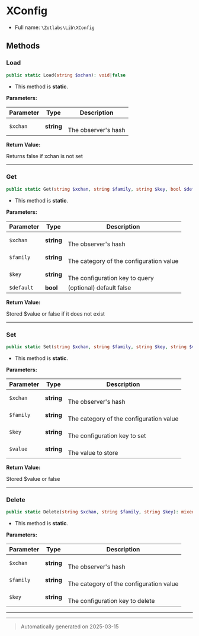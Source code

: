 
# XConfig





* Full name: `\Zotlabs\Lib\XConfig`




## Methods


### Load



```php
public static Load(string $xchan): void|false
```



* This method is **static**.




**Parameters:**

| Parameter | Type | Description |
|-----------|------|-------------|
| `$xchan` | **string** | <br />The observer&#039;s hash |


**Return Value:**

Returns false if xchan is not set




***

### Get



```php
public static Get(string $xchan, string $family, string $key, bool $default = false): mixed
```



* This method is **static**.




**Parameters:**

| Parameter | Type | Description |
|-----------|------|-------------|
| `$xchan` | **string** | <br />The observer&#039;s hash |
| `$family` | **string** | <br />The category of the configuration value |
| `$key` | **string** | <br />The configuration key to query |
| `$default` | **bool** | (optional) default false |


**Return Value:**

Stored $value or false if it does not exist




***

### Set



```php
public static Set(string $xchan, string $family, string $key, string $value): mixed
```



* This method is **static**.




**Parameters:**

| Parameter | Type | Description |
|-----------|------|-------------|
| `$xchan` | **string** | <br />The observer&#039;s hash |
| `$family` | **string** | <br />The category of the configuration value |
| `$key` | **string** | <br />The configuration key to set |
| `$value` | **string** | <br />The value to store |


**Return Value:**

Stored $value or false




***

### Delete



```php
public static Delete(string $xchan, string $family, string $key): mixed
```



* This method is **static**.




**Parameters:**

| Parameter | Type | Description |
|-----------|------|-------------|
| `$xchan` | **string** | <br />The observer&#039;s hash |
| `$family` | **string** | <br />The category of the configuration value |
| `$key` | **string** | <br />The configuration key to delete |





***


***
> Automatically generated on 2025-03-15
